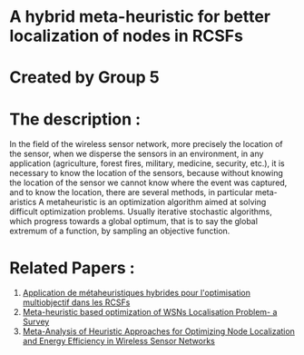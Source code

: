 # A hybrid meta-heuristic for better localization of nodes in RCSFs
# Created by Group 5 
# The description :
   In the field of the wireless sensor network, more precisely the location of the sensor, when we disperse the sensors in an environment, in any application (agriculture, forest fires, military, medicine, security, etc.), it is necessary to know the location of the sensors, because without knowing the location of the sensor we cannot know where the event was captured, and to know the location, there are several methods, in particular meta-aristics
   A metaheuristic is an optimization algorithm aimed at solving difficult optimization problems.
Usually iterative stochastic algorithms, which progress towards a global optimum, that is to say the global extremum of a function, by sampling an objective function.
# Related Papers :
1. [Application de métaheuristiques hybrides pour l'optimisation multiobjectif dans les RCSFs](https://theses.univ-oran1.dz/document/TH4909.pdf?fbclid=IwAR02ELVLtk_Z2W_BVw2Z3z-2z2_ihoAHFAOwDoYjtfxMD56kqaqzrhWIL9Q)
2. [Meta-heuristic based optimization of WSNs Localisation Problem- a Survey](https://pdf.sciencedirectassets.com/280203/1-s2.0-S1877050920X00111/1-s2.0-S1877050920315088/main.pdf?X-Amz-Security-Token=IQoJb3JpZ2luX2VjEDYaCXVzLWVhc3QtMSJHMEUCIAofRh19X%2FnJCwYQkgZvVkt8Xxc8XxW5XBMUDE3U6D1oAiEAjbbHUTCukYEjX0RAPeD9QNEHO6U5QrPHn7BYUxyLZ%2B4qvQMI3v%2F%2F%2F%2F%2F%2F%2F%2F%2F%2FARADGgwwNTkwMDM1NDY4NjUiDPQ3p6JAasS%2B9UZLMiqRA%2FEsLo6ytHflvgfFtUxFz9UDaKwpEFLC32cYIomGQe6UPMu60q%2Fx2dM2ODa9ZYFrq8iGCfQ3BzV3GTLuR%2BhpnFfP6quUaSIyT3YrcYSAPh%2FWEGTJD9AhFGCYFjp9deyjVfvYIEQ%2BhSa8qWvl8wJUgEPNWFT4WLIN6WZDUUYjCgIOiz8v0wUoy4bHhdH8yoAqKWw8i%2BXjOV6FMuQwJNa%2BIE0%2BVs3Wq7o6h5%2FNfkGlRqMmDI4LJyS%2B%2FBIkgl4uYh3GWpm9Gju7ZawXWby5MV%2Bd8%2BWo2163NH65VSDlHBt6Eox7JExEfmKIfF3fe8xewwDu3hAe8qu6yVegvnqckH0eFB1wTfonvdi6WwZGHLkfd5Zhq%2F1xW1uoQgq9%2BPz9bXZ5qimFkLqa8%2BvCEbrsIIc57dFeBb5E%2B0R1jx1whyiKXqVbmTEBlqxR32zcLJoFfbsyjKSLNUjpog7WmxVpeZbAw3RGhr30aQnOdaJ3nEfpXFkQGWc5mzMeff4%2BenPUGQ9JokxERLOXy12yg1FvwEVyvQemMNGKlP8FOusBA%2F0%2Bc7QGoV9MnebwtgwjMZzZohZgb7RBWugokol89z23WoH4tOFDj90HbZ7AF58s6WnBZeYfySy0WC27hgrgfeeCYrNjG9zTagRa%2FrQcULbS4UvU9QFzdsgUSe8ejHUuuxSu9fJj8qtGbVbB8twvbd3TCebU4uGCpRxgdsro97YBijQ26sZSbItL5ZGXscnzpbaK6rkL5aScP%2F7is8d52jdmIcQ5rNq7x%2FwOTScLSxvPWblXQ1mbXR0dQZMIQv0My3Pzj%2F5rzYzdW3Jk%2BXnGyOvG21Ut0uDlY2GgTI3YNF%2FEbTgKDaZm5i%2Bdlw%3D%3D&X-Amz-Algorithm=AWS4-HMAC-SHA256&X-Amz-Date=20201224T215857Z&X-Amz-SignedHeaders=host&X-Amz-Expires=300&X-Amz-Credential=ASIAQ3PHCVTY7FZMAKPA%2F20201224%2Fus-east-1%2Fs3%2Faws4_request&X-Amz-Signature=e754c3611e0708ff3c63131d6ca9841c5ff2588b8f82c790f1f851db0a30ab6e&hash=099496f68517f6430d0e23fdae2e7c20f4c130bdccd022988daff18a93242dfe&host=68042c943591013ac2b2430a89b270f6af2c76d8dfd086a07176afe7c76c2c61&pii=S1877050920315088&tid=spdf-04b5a2e5-1515-4e37-9926-851ec0811536&sid=7f4a4fef85f4f94d511ac7b6e5f182247377gxrqb&type=client&fbclid=IwAR1v2DYFGAvHfN14KywAJE_zJQmj7N36ASc9bLRt9HbSBsrpo-BcmQdjDoI)
3. [Meta-Analysis of Heuristic Approaches for Optimizing Node Localization and Energy Efficiency in Wireless Sensor Networks](https://www.researchgate.net/publication/344537347_Meta-Analysis_of_Heuristic_Approaches_for_Optimizing_Node_Localization_and_Energy_Efficiency_in_Wireless_Sensor_Networks)
